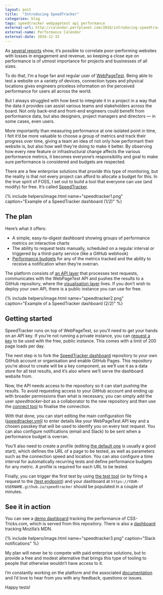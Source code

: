 ```yaml
---
layout: post
title:  "Introducing SpeedTracker"
categories: blog
tags: speedtracker webpagetest api performance
external-url: http://calendar.perfplanet.com/2016/introducing-speedtracker/
external-name: Performance Calendar
external-date: 2016-12-15
---
```

As [several reports](https://wpostats.com/) show, it’s possible to correlate poor-performing websites with losses in engagement and revenue, so keeping a close eye on performance is of utmost importance for projects and businesses of all sizes.

To do that, I’m a huge fan and regular user of [WebPageTest](http://www.webpagetest.org/).<!--more--> Being able to test a website on a variety of devices, connection types and physical locations gives engineers priceless information on the perceived performance for users all across the world.

But I always struggled with how best to integrate it in a project in a way that the data it provides can assist various teams and stakeholders across the board. Not only back-end and front-end engineers could benefit from performance data, but also designers, project managers and directors — in some cases, even users.

More importantly than measuring performance at one isolated point in time, I felt it’d be more valuable to choose a group of metrics and track their progress over time, giving a team an idea of not only how performant their website is, but also how well they’re doing to make it better. By observing how every new feature or infrastructural change affects the various performance metrics, it becomes everyone’s responsibility and goal to make sure performance is considered and budgets are respected.

There are a few enterprise solutions that provide this type of monitoring, but the reality is that not every project can afford to allocate a budget for this. In the true spirit of FOSS, I set out to build a tool that everyone can use (and modify) for free. It’s called [SpeedTracker](https://speedtracker.org/).

{% include helpers/image.html name="speedtracker1.png" caption="Example of a SpeedTracker dashboard (1/2)" %}

## The plan

Here’s what it offers:

- A simple, easy-to-digest dashboard showing groups of performance metrics on interactive charts
- The ability to request tests manually, scheduled on a regular interval or triggered by a third-party service (like a GitHub webhook)
- [Performance budgets](https://timkadlec.com/2013/01/setting-a-performance-budget/) for any of the metrics tracked and the ability to receive a notification when they’re overran.

The platform consists of [an API layer](https://github.com/speedtracker/speedtracker-api) that processes test requests, communicates with the WebPageTest API and pushes the results to a GitHub repository, where the [visualisation layer](https://github.com/speedtracker/speedtracker) lives. If you don’t wish to deploy your own API, there is a public instance you can use for free.

{% include helpers/image.html name="speedtracker2.png" caption="Example of a SpeedTracker dashboard (2/2)" %}

## Getting started

SpeedTracker runs on top of WebPageTest, so you’ll need to get your hands on an API key. If you’re not running a private instance, you can [request a key](https://www.webpagetest.org/getkey.php) to be used with the free, public instance. This comes with a limit of 200 page loads per day.

The next step is to fork the [SpeedTracker dashboard](https://github.com/speedtracker/speedtracker) repository to your own GitHub account or organisation and enable GitHub Pages. This repository you’re about to create will be a key component, as we’ll use it as a data store for all test results, and it’s also where we’ll serve the dashboard website from.

Now, the API needs access to the repository so it can start pushing the results. To avoid requesting access to your GitHub account and ending up with broader permissions than what is necessary, you can simply add the user *speedtracker-bot* as a collaborator to the new repository and then use the [connect tool](https://speedtracker.org/connect) to finalise the connection.

With that done, you can start editing the main configuration file ([speedtracker.yml](https://github.com/speedtracker/speedtracker/blob/master/speedtracker.yml)) to enter details like your WebPageTest API key and a chosen passkey that will be used to identify you on every test request. You can also configure notifications (email and Slack) to be sent when a performance budget is overran.

You’ll also need to create a profile (editing [the default one](https://github.com/speedtracker/speedtracker/blob/master/_profiles/default.html) is usually a good start), which defines the URL of a page to be tested, as well as parameters such as the connection speed and location. You can also configure a time interval for automatically recurring tests and define performance budgets for any metric. A profile is required for each URL to be tested.

Finally, you can trigger the first test by using [the test tool](https://speedtracker.org/test) (or by firing a request to the [/test endpoint](https://speedtracker.org/docs#run)) and your dashboard at `https://YOUR-USERNAME.github.io/speedtracker` should be populated in a couple of minutes.

## See it in action

You can see a [demo dashboard](https://demo.speedtracker.org/) tracking the performance of CSS-Tricks.com, which is served from this repository. There is also a [dashboard](https://mdn.speedtracker.org/) tracking Mozilla’s MDN.

{% include helpers/image.html name="speedtracker3.png" caption="Slack notifications" %}

My plan will never be to compete with paid enterprise solutions, but to provide a free and modest alternative that brings this type of tooling to people that otherwise wouldn’t have access to it.

I’m constantly working on the platform and the associated [documentation](https://speedtracker.org/docs) and I’d love to hear from you with any feedback, questions or issues.

Happy tests!<!--tomb-->